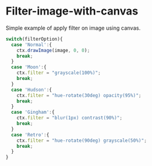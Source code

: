 # Filter-image-with-canvas

Simple example of apply filter on image using canvas.
```javascript
switch(filterOption){
  case 'Normal':{
    ctx.drawImage(image, 0, 0);
    break;
  }
  case 'Moon':{
    ctx.filter = "grayscale(100%)";
    break;
  }
  case 'Hudson':{
    ctx.filter = "hue-rotate(30deg) opacity(95%)";
    break;
  }
  case 'Gingham':{
    ctx.filter = "blur(1px) contrast(90%)";
    break;
  }
  case 'Retro':{
    ctx.filter = "hue-rotate(90deg) grayscale(50%)";
    break;
  }
}
```
